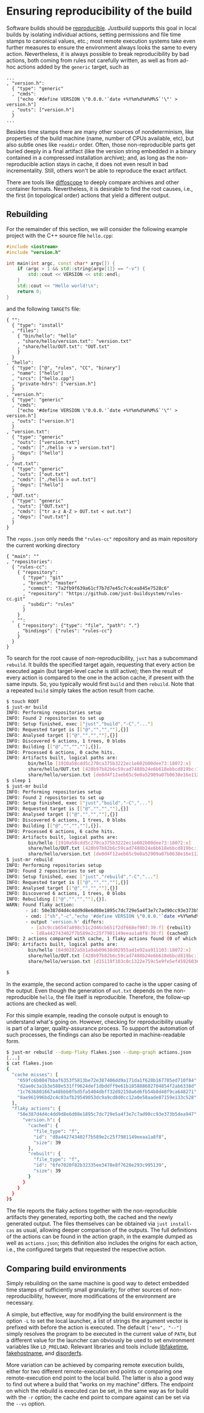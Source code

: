 Ensuring reproducibility of the build
=====================================

Software builds should be
[reproducible](https://reproducible-builds.org/). *Justbuild*
supports this goal in local builds by isolating individual actions,
setting permissions and file time stamps to canonical values, etc.; most
remote execution systems take even further measures to ensure the
environment always looks the same to every action. Nevertheless, it is
always possible to break reproducibility by bad actions, both coming
from rules not carefully written, as well as from ad-hoc actions added
by the `generic` target, such as

``` jsonc
...
, "version.h":
  { "type": "generic"
  , "cmds":
    ["echo '#define VERSION \"0.0.0.'`date +%Y%m%d%H%M%S`'\"' > version.h"]
  , "outs": ["version.h"]
  }
...
```

Besides time stamps there are many other sources of nondeterminism, like
properties of the build machine (name, number of CPUs available, etc),
but also subtle ones like `readdir` order. Often, those non-reproducible
parts get buried deeply in a final artifact (like the version string
embedded in a binary contained in a compressed installation archive);
and, as long as the non-reproducible action stays in cache, it does not
even result in bad incrementality. Still, others won't be able to
reproduce the exact artifact.

There are tools like [diffoscope](https://diffoscope.org/) to deeply
compare archives and other container formats. Nevertheless, it is
desirable to find the root causes, i.e., the first (in topological
order) actions that yield a different output.

Rebuilding
----------

For the remainder of this section, we will consider the following
example project with the C++ source file `hello.cpp`:

``` {.cpp srcname="hello.cpp"}
#include <iostream>
#include "version.h"

int main(int argc, const char* argv[]) {
    if (argc > 1 && std::string{argv[1]} == "-v") {
        std::cout << VERSION << std::endl;
    }
    std::cout << "Hello world!\n";
    return 0;
}
```

and the following `TARGETS` file:

``` {.jsonc srcname="TARGETS"}
{ "":
  { "type": "install"
  , "files":
    { "bin/hello": "hello"
    , "share/hello/version.txt": "version.txt"
    , "share/hello/OUT.txt": "OUT.txt"
    }
  }
, "hello":
  { "type": ["@", "rules", "CC", "binary"]
  , "name": ["hello"]
  , "srcs": ["hello.cpp"]
  , "private-hdrs": ["version.h"]
  }
, "version.h":
  { "type": "generic"
  , "cmds":
    ["echo '#define VERSION \"0.0.0.'`date +%Y%m%d%H%M%S`'\"' > version.h"]
  , "outs": ["version.h"]
  }
, "version.txt":
  { "type": "generic"
  , "outs": ["version.txt"]
  , "cmds": ["./hello -v > version.txt"]
  , "deps": ["hello"]
  }
, "out.txt":
  { "type": "generic"
  , "outs": ["out.txt"]
  , "cmds": ["./hello > out.txt"]
  , "deps": ["hello"]
  }
, "OUT.txt":
  { "type": "generic"
  , "outs": ["OUT.txt"]
  , "cmds": ["tr a-z A-Z > OUT.txt < out.txt"]
  , "deps": ["out.txt"]
  }
}
```

The `repos.json` only needs the `"rules-cc"` repository and as main repository
the current working directory

``` {.jsonc srcname="repos.json"}
{ "main": ""
, "repositories":
  { "rules-cc":
    { "repository":
      { "type": "git"
      , "branch": "master"
      , "commit": "7a2fb9f639a61cf7b7d7e45c7c4cea845e7528c6"
      , "repository": "https://github.com/just-buildsystem/rules-cc.git"
      , "subdir": "rules"
      }
    }
  , "":
    { "repository": {"type": "file", "path": "."}
    , "bindings": {"rules": "rules-cc"}
    }
  }
}
```

To search for the root cause of non-reproducibility, `just` has a
subcommand `rebuild`. It builds the specified target again, requesting
that every action be executed again (but target-level cache is still
active); then the result of every action is compared to the one in the
action cache, if present with the same inputs. So, you typically would
first `build` and then `rebuild`. Note that a repeated `build` simply
takes the action result from cache.

``` sh
$ touch ROOT
$ just-mr build
INFO: Performing repositories setup
INFO: Found 2 repositories to set up
INFO: Setup finished, exec ["just","build","-C","..."]
INFO: Requested target is [["@","","",""],{}]
INFO: Analysed target [["@","","",""],{}]
INFO: Discovered 6 actions, 1 trees, 0 blobs
INFO: Building [["@","","",""],{}].
INFO: Processed 6 actions, 0 cache hits.
INFO: Artifacts built, logical paths are:
        bin/hello [1910a58cdd5c270ca375b3222ec1e602b00dee73:18072:x]
        share/hello/OUT.txt [428b97b82b6c59cad7488b24e6b618ebbcd819bc:13:f]
        share/hello/version.txt [de0d4f12aeb65c9e0a52909a07b0638e16e112fd:34:f]
$ sleep 1
$ just-mr build
INFO: Performing repositories setup
INFO: Found 2 repositories to set up
INFO: Setup finished, exec ["just","build","-C","..."]
INFO: Requested target is [["@","","",""],{}]
INFO: Analysed target [["@","","",""],{}]
INFO: Discovered 6 actions, 1 trees, 0 blobs
INFO: Building [["@","","",""],{}].
INFO: Processed 6 actions, 6 cache hits.
INFO: Artifacts built, logical paths are:
        bin/hello [1910a58cdd5c270ca375b3222ec1e602b00dee73:18072:x]
        share/hello/OUT.txt [428b97b82b6c59cad7488b24e6b618ebbcd819bc:13:f]
        share/hello/version.txt [de0d4f12aeb65c9e0a52909a07b0638e16e112fd:34:f]
$ just-mr rebuild
INFO: Performing repositories setup
INFO: Found 2 repositories to set up
INFO: Setup finished, exec ["just","rebuild","-C","..."]
INFO: Requested target is [["@","","",""],{}]
INFO: Analysed target [["@","","",""],{}]
INFO: Discovered 6 actions, 1 trees, 0 blobs
INFO: Rebuilding [["@","","",""],{}].
WARN: Found flaky action:
       - id: 50e387d4d4c4dd9d8e6d08e1895c7dc729e5a4f3e7c7ad90cc93e373b5dea947
       - cmd: ["sh","-c","echo '#define VERSION \"0.0.0.'`date +%Y%m%d%H%M%S`'\"' > version.h\n"]
       - output 'version.h' differs:
         - [a3c9ccb6547a898c51c2d46cb651f2df668ef007:39:f] (rebuilt)
         - [d8a442743402f7b589e2c25f7981149eeaa1a8f8:39:f] (cached)
INFO: 2 actions compared with cache, 1 flaky actions found (0 of which tainted), no cache entry found for 4 actions.
INFO: Artifacts built, logical paths are:
        bin/hello [84d0282a5b1a9ab09638d02955ad1e92aa911103:18072:x]
        share/hello/OUT.txt [428b97b82b6c59cad7488b24e6b618ebbcd819bc:13:f]
        share/hello/version.txt [d15119f103c0c1322e759c5e9fe5ef45926036fa:34:f]

$
```

In the example, the second action compared to cache is the upper casing
of the output. Even though the generation of `out.txt` depends on the
non-reproducible `hello`, the file itself is reproducible. Therefore,
the follow-up actions are checked as well.

For this simple example, reading the console output is enough to
understand what's going on. However, checking for reproducibility
usually is part of a larger, quality-assurance process. To support the
automation of such processes, the findings can also be reported in
machine-readable form.

``` sh
$ just-mr rebuild --dump-flaky flakes.json --dump-graph actions.json
[...]
$ cat flakes.json
{
  "cache misses": [
    "059fc6b8047bbaf6353f5813be72e387406dd9a171da1f628b167785ed710f84",
    "d2ae0c3a1b3e588e531ff9624def1dbddff9e61b185888602704854f2ab6338d",
    "1c7636801667a48bbb0fbd5fa5404dbff32d92150a6d6fb54b8d48f9ca648271",
    "8ae961996bd2c4c03afb29549053dc9a9cd8d0cc12a0e58aade87159e133c528"
  ],
  "flaky actions": {
    "50e387d4d4c4dd9d8e6d08e1895c7dc729e5a4f3e7c7ad90cc93e373b5dea947": {
      "version.h": {
        "cached": {
          "file_type": "f",
          "id": "d8a442743402f7b589e2c25f7981149eeaa1a8f8",
          "size": 39
        },
        "rebuilt": {
          "file_type": "f",
          "id": "6fe7020f82b32335ee3478e8f7628e293c995139",
          "size": 39
        }
      }
    }
  }
}$
```

The file reports the flaky actions together with the non-reproducible
artifacts they generated, reporting both, the cached and the newly
generated output. The files themselves can be obtained via `just
install-cas` as usual, allowing deeper comparison of the outputs. The
full definitions of the actions can be found in the action graph, in the
example dumped as well as `actions.json`; this definition also includes
the origins for each action, i.e., the configured targets that requested
the respective action.

Comparing build environments
----------------------------

Simply rebuilding on the same machine is good way to detect embedded
time stamps of sufficiently small granularity; for other sources of
non-reproducibility, however, more modifications of the environment are
necessary.

A simple, but effective, way for modifying the build environment is the
option `-L` to set the local launcher, a list of strings the argument
vector is prefixed with before the action is executed. The default
`["env", "--"]` simply resolves the program to be executed in the
current value of `PATH`, but a different value for the launcher can
obviously be used to set environment variables like `LD_PRELOAD`.
Relevant libraries and tools include
[libfaketime](https://github.com/wolfcw/libfaketime),
[fakehostname](https://github.com/dtcooper/fakehostname), and
[disorderfs](https://salsa.debian.org/reproducible-builds/disorderfs).

More variation can be achieved by comparing remote execution builds,
either for two different remote-execution end points or comparing one
remote-execution end point to the local build. The latter is also a good
way to find out where a build that "works on my machine" differs. The
endpoint on which the rebuild is executed can be set, in the same way as
for build with the `-r` option; the cache end point to compare against
can be set via the `--vs` option.
